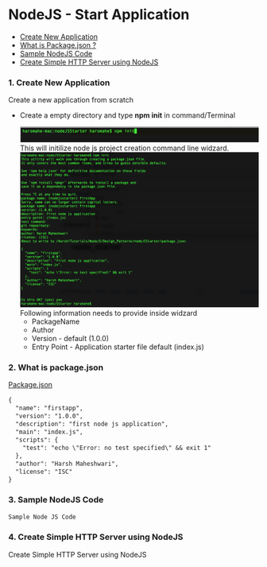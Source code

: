 
# **NodeJS - Start Application**

* [Create New Application](#1)
* [What is Package.json ?](#2)
* [Sample NodeJS Code](#3)
* [Create Simple HTTP Server using NodeJS](#4)

### <p id ="1">**1. Create New Application**
  Create a new application from scratch 
  * Create a empty directory and type **npm init** in command/Terminal</p>
   ![ScreenShot](https://github.com/harshmaheshwari001/node_starter/blob/master/image/1.png)
   This will initilize node js project creation command line widzard.
   ![ScreenShot](https://github.com/harshmaheshwari001/node_starter/blob/master/image/2.png)
   Following information needs to provide inside widzard
    * PackageName
    * Author
    * Version - default (1.0.0)
    * Entry Point - Application starter file default (index.js)
   
### <p id="2">**2. What is package.json** 
[Package.json](https://github.com/harshmaheshwari001/node_starter/blob/master/package.json)
```
{
  "name": "firstapp",
  "version": "1.0.0",
  "description": "first node js application",
  "main": "index.js",
  "scripts": {
    "test": "echo \"Error: no test specified\" && exit 1"
  },
  "author": "Harsh Maheshwari",
  "license": "ISC"
}
```
  </p>
  
  ### <p id ="3">**3. Sample NodeJS Code**
    Sample Node JS Code
  </p>

  ### <p id ="4">**4. Create Simple HTTP Server using NodeJS**
   Create Simple HTTP Server using NodeJS
  </p>
